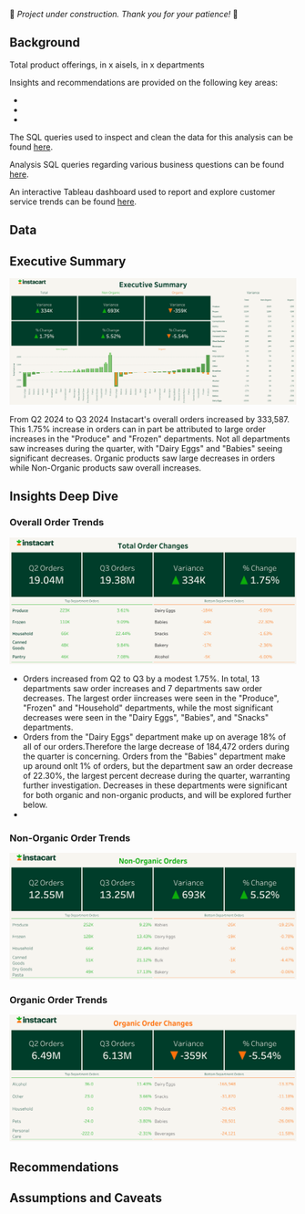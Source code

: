 🚧 *Project under construction. Thank you for your patience!* 🚧

## Background

Total product offerings, in x aisels, in x departments

Insights and recommendations are provided on the following key areas:

-
-
-

The SQL queries used to inspect and clean the data for this analysis can be found [here](setup_queries).

Analysis SQL queries regarding various business questions can be found [here](analysis_queries).

An interactive Tableau dashboard used to report and explore customer service trends can be found [here](https://public.tableau.com/app/profile/nick.feichtel/viz/InstacartReorderAnalysis/ExecutiveSummary).

## Data

## Executive Summary

![Executive Summary Dash](assets/executive_summary.png)

From Q2 2024 to Q3 2024 Instacart's overall orders increased by 333,587. This 1.75% increase in orders can in part be attributed to large order increases in the "Produce" and "Frozen" departments. Not all departments saw increases during the quarter, with "Dairy Eggs" and "Babies" seeing significant decreases. Organic products saw large decreases in orders while Non-Organic products saw overall increases.

## Insights Deep Dive

### Overall Order Trends

![Total Orders Dash](assets/total_orders.png)

- Orders increased from Q2 to Q3 by a modest 1.75%. In total, 13 departments saw order increases and 7 departments saw order decreases. The largest order iincreases were seen in the "Produce", "Frozen" and "Household" departments, while the most significant decreases were seen in the "Dairy Eggs", "Babies", and "Snacks" departments. 
- Orders from the "Dairy Eggs" department make up on average 18% of all of our orders.Therefore the large decrease of 184,472 orders during the quarter is concerning. Orders from the "Babies" department make up around onlt 1% of orders, but the department saw an order decrease of 22.30%, the largest percent decrease during the quarter, warranting further investigation. Decreases in these departments were significant for both organic and non-organic products, and will be explored further below.
- 

### Non-Organic Order Trends

![Non-Organic Orders Dash](assets/non_organic_orders.png)

### Organic Order Trends

![Organic Order Dash](assets/organic_orders.png)

## Recommendations

## Assumptions and Caveats

